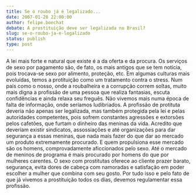 ```yaml
---
title: Se o roubo já é legalizado...
date: 2007-01-28 22:00:00
author: felipe.boechat
debate: A prostituição deve ser legalizada no Brasil?
slug: se-o-roubo-ja-e-legalizado
status: publish 
type: post
---
```


A lei mais forte e natural que existe é a da oferta e da procura. Os serviços de sexo por pagamento são, de fato, os mais antigos que se tem notícia, pois trocava-se sexo por alimento, proteção, etc. Em algumas culturas mais evoluídas, temos a protituição como um tratamento contra o stress. Num país como o nosso, onde a roubalheira e a corrupção correm soltas, muito mais digna a profissão de uma pessoa que realiza fantasias, escuta confidências e ainda relaxa seu freguês. Não vivemos mais numa época de falta de informação, onde seríamos ludibriados. A profissão de protituta deveria não apenas ser legalizada, mas também protegida pela lei e pelas autoridades competentes, pois sofrem constantes agressões e extorsões pelos cafetões, que furtam o dinheiro das meninas da vida. Acredito que deveriam existir sindicatos, assossiações e até organizações para dar segurança a essas meninas, que nada mais fazer do que dar ao mercado um produto extremamente procurado. E quem propulsiona esse mercado são os homens, comprovadamente aficcionados pelo sexo. Até o mercado de meninos de programa é mais procurado por homens do que por mulheres carentes. O sexo com prostitutas oferece ao cliente prazer barato, segurança, evita dores de cabeça com namoradas e satisfação em poder escolher a mulher que combina com seu gosto. Por tudo isso e pelo fato de que já vivemos a prostituição todos os dias, devemos regulamentar essa profissão.
